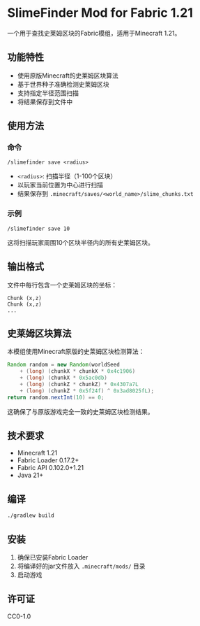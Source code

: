 # SlimeFinder Mod for Fabric 1.21

一个用于查找史莱姆区块的Fabric模组，适用于Minecraft 1.21。

## 功能特性

- 使用原版Minecraft的史莱姆区块算法
- 基于世界种子准确检测史莱姆区块
- 支持指定半径范围扫描
- 将结果保存到文件中

## 使用方法

### 命令

```
/slimefinder save <radius>
```

- `<radius>`: 扫描半径（1-100个区块）
- 以玩家当前位置为中心进行扫描
- 结果保存到 `.minecraft/saves/<world_name>/slime_chunks.txt`

### 示例

```
/slimefinder save 10
```

这将扫描玩家周围10个区块半径内的所有史莱姆区块。

## 输出格式

文件中每行包含一个史莱姆区块的坐标：
```
Chunk (x,z)
Chunk (x,z)
...
```

## 史莱姆区块算法

本模组使用Minecraft原版的史莱姆区块检测算法：

```java
Random random = new Random(worldSeed
    + (long) (chunkX * chunkX * 0x4c1906)
    + (long) (chunkX * 0x5ac0db)
    + (long) (chunkZ * chunkZ) * 0x4307a7L
    + (long) (chunkZ * 0x5f24f) ^ 0x3ad8025fL);
return random.nextInt(10) == 0;
```

这确保了与原版游戏完全一致的史莱姆区块检测结果。

## 技术要求

- Minecraft 1.21
- Fabric Loader 0.17.2+
- Fabric API 0.102.0+1.21
- Java 21+

## 编译

```bash
./gradlew build
```

## 安装

1. 确保已安装Fabric Loader
2. 将编译好的jar文件放入 `.minecraft/mods/` 目录
3. 启动游戏

## 许可证

CC0-1.0
